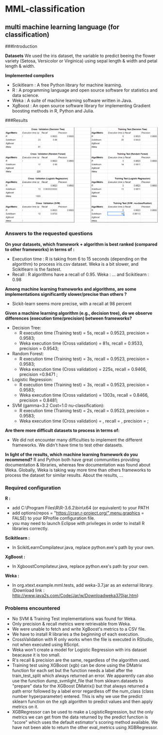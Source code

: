 # MML-classification
## multi machine learning language (for classification) 

###Introduction

**Datasets**
We used the iris dataset, the variable to predict beeing the flower variety (Setosa, Versicolor or Virginica) using sepal length & width and petal length & width.

**Implemented compilers**
+ Scikitlearn : A free Python library for machine learning.
+ R : A programming language and open source software for statistics and data science. 
+ Weka : A suite of machine learning software written in Java.
+ XgBoost : An open source software library for implementing Gradient boosting methods in R, Python and Julia.

###Results

![Results](report.png)

### Answers to the requested questions

**On your datasets, which framework + algorithm is best ranked (compared to other frameworks) in terms of :**
+ Execution time : R is taking from 6 to 15 seconds (depending on the algorithm) to process iris.csv dataset. Weka is a bit slower, and Scikitlearn is the fastest.
+ Recall : R algorithms have a recall of 0.95. Weka : ... and Scikitlearn : 0.98

**Among machine learning frameworks and algorithms, are some implementations significantly slower/precise than others ?**
+ Sickit-learn seems more precise, with a recall at 98 percent

**Given a machine learning algorithm (e.g., decision tree), do we observe differences (execution time/precision) between frameworks?**
* Decision Tree: 
	* R execution time (Training test) = 5s, recall = 0.9523, precision = 0.9583;
	* Weka execution time (Cross validation) = 81s, recall = 0.9533, precision = 0.9543; 
* Random Forest: 
	* R execution time (Training test) = 3s, recall = 0.9523, precision = 0.9583;
	* Weka execution time (Cross validation) = 225s, recall = 0.9466, precision =0.9471 ; 
* Logistic Regression:
	* R execution time (Training test) = 3s, recall = 0.9523, precision = 0.9583;
	* Weka execution time (Cross validation) = 1303s, recall = 0.8466, precision = 0.8481; 
* SVM (gamma=3.2 Cost=1.0 nu-classification):
	* R execution time (Training test) = 2s, recall = 0.9523, precision = 0.9583;
	* Weka execution time (Cross validation) = , recall = , precision = ; 

**Are there more difficult datasets to process in terms of:**
+ We did not encounter many difficulties to implement the different frameworks. We didn't have time to test other datasets.

**In light of the results, which machine learning framework do you recommend?**
R and Python both have great communities providing documentation & libraries, whereas few documentation was found about Weka.
Globally, Weka is taking way more time than others frameworks to process the dataset for similar results.
About the results, ...

### Required configuration

**R :**
+ add C:\Program Files\R\R-3.6.2\bin\x64 (or equivalent) to your PATH
+ add options(repos = "https://cran.r-project.org/",menu.graphics = FALSE) to your RProfile configuration file.
+ you may need to launch Eclipse with privileges in order to install R libraries correctly.

**Scikitlearn :**
+ In ScikitLearnCompilateur.java, replace python.exe's path by your own.

**XgBoost :**
+ In XgboostCompilateur.java, replace python.exe's path by your own.

**Weka :**
+ In org.xtext.example.mml.tests, add weka-3.7.jar as an external library. (Download link : http://www.java2s.com/Code/Jar/w/Downloadweka370jar.htm)

### Problems encountered
+ No SVM & Training Test implementations was found for Weka.
+ Only precision & recall metrics were retrievable from Weka.
+ We were unable to fetch and write XgBoost's metrics to a CSV file.
+ We have to install R libraries a the beginning of each execution.
+ CrossValidation with R only works when the file is executed in RStudio, not when executed using RScript.
+ Weka won't create a model for Logistic Regression with iris dataset beacause it is too small.
+ R's recall & precision are the same, regardless of the algorithm used.
+ Training test using XGBoost (xgb) can be done using the DMatrix function for each set but the 
  function needs a label after the train_test_split which always returned an error. We apparently can also use the function dump_svmlight_file that from sklearn.datasets to "prepare" data for the XGBoost DMatrix() but that always returned a path error followed by a label error regardless off the num_class (class number hyperparameter) entered. This is why we use the predict sklearn function on the xgb algorithm to predict values and then apply metrics on it.
+ XGBRegressor can be used to make a LogisticRegression, but the only metrics we can 
  get from the data returned by the predict function is "score" which uses the default estimator's scoring method available. We have not been able to return the other eval_metrics using XGBRegressor.
